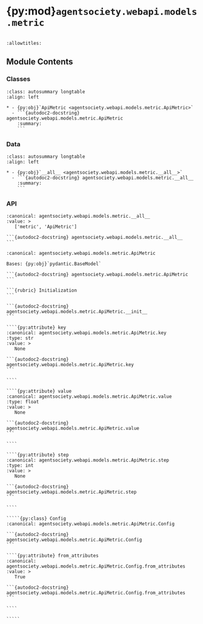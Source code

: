 # {py:mod}`agentsociety.webapi.models.metric`

```{py:module} agentsociety.webapi.models.metric
```

```{autodoc2-docstring} agentsociety.webapi.models.metric
:allowtitles:
```

## Module Contents

### Classes

````{list-table}
:class: autosummary longtable
:align: left

* - {py:obj}`ApiMetric <agentsociety.webapi.models.metric.ApiMetric>`
  - ```{autodoc2-docstring} agentsociety.webapi.models.metric.ApiMetric
    :summary:
    ```
````

### Data

````{list-table}
:class: autosummary longtable
:align: left

* - {py:obj}`__all__ <agentsociety.webapi.models.metric.__all__>`
  - ```{autodoc2-docstring} agentsociety.webapi.models.metric.__all__
    :summary:
    ```
````

### API

````{py:data} __all__
:canonical: agentsociety.webapi.models.metric.__all__
:value: >
   ['metric', 'ApiMetric']

```{autodoc2-docstring} agentsociety.webapi.models.metric.__all__
```

````

``````{py:class} ApiMetric(/, **data: typing.Any)
:canonical: agentsociety.webapi.models.metric.ApiMetric

Bases: {py:obj}`pydantic.BaseModel`

```{autodoc2-docstring} agentsociety.webapi.models.metric.ApiMetric
```

```{rubric} Initialization
```

```{autodoc2-docstring} agentsociety.webapi.models.metric.ApiMetric.__init__
```

````{py:attribute} key
:canonical: agentsociety.webapi.models.metric.ApiMetric.key
:type: str
:value: >
   None

```{autodoc2-docstring} agentsociety.webapi.models.metric.ApiMetric.key
```

````

````{py:attribute} value
:canonical: agentsociety.webapi.models.metric.ApiMetric.value
:type: float
:value: >
   None

```{autodoc2-docstring} agentsociety.webapi.models.metric.ApiMetric.value
```

````

````{py:attribute} step
:canonical: agentsociety.webapi.models.metric.ApiMetric.step
:type: int
:value: >
   None

```{autodoc2-docstring} agentsociety.webapi.models.metric.ApiMetric.step
```

````

`````{py:class} Config
:canonical: agentsociety.webapi.models.metric.ApiMetric.Config

```{autodoc2-docstring} agentsociety.webapi.models.metric.ApiMetric.Config
```

````{py:attribute} from_attributes
:canonical: agentsociety.webapi.models.metric.ApiMetric.Config.from_attributes
:value: >
   True

```{autodoc2-docstring} agentsociety.webapi.models.metric.ApiMetric.Config.from_attributes
```

````

`````

``````
